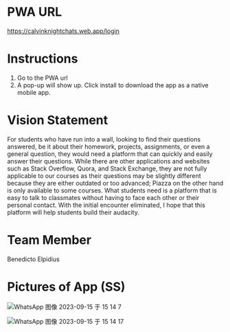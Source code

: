 # PWA URL
https://calvinknightchats.web.app/login

# Instructions
1. Go to the PWA url
2. A pop-up will show up. Click install to download the app as a native mobile app.

# Vision Statement
For students who have run into a wall, looking to find their questions answered, be it about their homework, projects, assignments, or even a general question, they would need a platform that can quickly and easily answer their questions. While there are other applications and websites such as Stack Overflow, Quora, and Stack Exchange, they are not fully applicable to our courses as their questions may be slightly different because they are either outdated or too advanced; Piazza on the other hand is only available to some courses. What students need is a platform that is easy to talk to classmates without having to face each other or their personal contact. With the initial encounter eliminated, I hope that this platform will help students build their audacity.

# Team Member
Benedicto Elpidius

# Pictures of App (SS)
![WhatsApp 图像 2023-09-15 于 15 14 7](https://github.com/benedicto7/calvin-chat-app/assets/90052277/f28d94c7-cf07-49ee-a3ab-a3c02eb42c76)

![WhatsApp 图像 2023-09-15 于 15 14 17](https://github.com/benedicto7/calvin-chat-app/assets/90052277/06a96c75-c399-4730-97d3-fbed1c7f9232)
